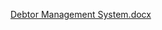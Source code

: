 [Debtor Management System.docx](https://github.com/user-attachments/files/21670690/Debtor.Management.System.docx)
